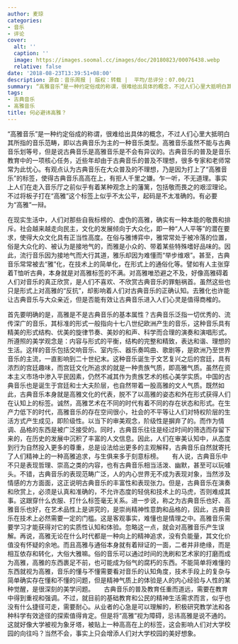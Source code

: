 ```yaml
---
author: 麦琼
categories:
- 音乐
- 评论
cover:
  alt: ''
  caption: ''
  image: https://images.soomal.cc/images/doc/20180823/00076438.webp
  relative: false
date: '2018-08-23T13:39:51+08:00'
description: 源自：音乐周报 | 版权：转载 |  平均/总评分：07.00/21
summary: “高雅音乐”是一种约定俗成的称谓，很难给出具体的概念，不过人们心里大抵明白其所指的音乐范畴，即以古典音乐为主的一种音乐类型。高雅音乐虽然不能与古典音乐划等号，但是说古典音乐是高雅音乐是不会有异议的……
tags:
- 古典音乐
- 高雅音乐
title: 何必避讳高雅？
---
```


“高雅音乐”是一种约定俗成的称谓，很难给出具体的概念，不过人们心里大抵明白其所指的音乐范畴，即以古典音乐为主的一种音乐类型。高雅音乐虽然不能与古典音乐划等号，但是说古典音乐是高雅音乐是不会有异议的。古典音乐的普及是音乐教育中的一项核心任务，近些年却由于古典音乐的普及不理想，很多专家和老师常常为此忧心。有观点认为古典音乐在大众普及的不理想，乃是因为打上了“高雅音乐”的标签，使得古典音乐高高在上，有拒人千里之嫌。乍一听，不无道理。事实上人们在走入音乐厅之前似乎有着某种观念上的藩篱，包括敬而畏之的艰涩理论。不过将板子打在“高雅”这个标签上似乎不太公平，起码是不太准确的。有必要为“高雅”一辩。

在现实生活中，人们对那些自我标榜的、虚伪的高雅，确实有一种本能的敬畏和排斥。社会越来越走向民主，文化的发展倾向于大众化，即一种“人人平等”的潜在要求，使得大众文化具有正当性高度。在俗与雅博弈中，雅常常处于被冷落的位置，俗是大众化的、被认为是接地气的，而雅是小众的、带着某些特殊嗜好品味的。因此，流行音乐因为接地气而大行其道，雅乐却因为难懂而“举步维艰”。甚至，古典音乐常常被去“雅”化，在技术上的简单化，在形式上的通俗化等。譬如有人主张穿着T恤听古典，本身就是对高雅标签的不满。对高雅唯恐避之不及，好像高雅碍着人们对音乐的真正欣赏，是人们不喜欢、不欣赏古典音乐的罪魁祸首。虽然这些也只是形式上对高雅的“反抗”，却影响着人们对古典音乐的正确认知。去雅化也许能让古典音乐与大众亲近，但是否能有效让古典音乐进入人们心灵是值得商榷的。

首先要明确的是，高雅是不是古典音乐的基本属性？古典音乐泛指一切优秀的、流传深广的音乐，其标准的形式一般指向十七八世纪欧洲产生的音乐，这种音乐具有精美的形式结构、优美的旋律节奏、美妙的和声、科学而合理的演奏和演唱形式。所遵照的美学观念是：内容与形式的平衡，结构的完整和精致，表达和谐、理想的生活。这样的音乐包括交响音乐、室内乐、器乐奏鸣曲、歌剧等，是欧洲乃至世界音乐的主流，一直影响到二十世纪末。这种音乐诞生于文艺复兴之后的宫廷，具有浓烈的宫廷趣味，而宫廷文化所追求的就是一种贵族气质，即高雅气质。虽然在资本主义市场中渗入平民因素，仍然不减其作为贵族艺术的核心美学实质。中国的古典音乐也是诞生于宫廷和士大夫阶层，也自然带着一股高雅的文人气质。既然如此，古典音乐本身就是高雅文化的代表，脱不了以高雅的姿态和外在形式获得人们在认知上的标签。诚然，高雅艺术在不同的时代有着不同的存在状态和形式。在生产力低下的时代，高雅音乐的存在空间很小，社会的不平等让人们对特权阶层的生活方式产生成见，即阶级性。以当下的审美观念，阶级性是摒弃了的。而作为情调、品格的东西是被广泛接受的。同时，古典音乐往往是经过时间的筛选而存留下来的，在历史的发展中沉积了丰富的人文信息。因此，人们在审美认知中，从态度到行为自然投入更多的尊重，总是设法给出更多的主观解释，古典音乐自然就寄托了人们精神上的一种高雅追求，与生俱来多于刻意标榜。
　
有人说，古典音乐中不只是表现哲理、崇高之类的内容，也有古典音乐相当活泼、幽默，甚至可以玩噱头。不错，古典音乐的表现范畴广泛，人的内心世界无不成为表现对象，当然涉及情感的方方面面，这正说明古典音乐的丰富性和表现张力。但是，古典音乐在演奏和欣赏上，必须是认真和准确的，不允许态度的轻佻和技术上的马虎，否则难成其事。这跟穿什么衣服、打什么标签毫无关系。进一步说，称之为古典音乐也好、高雅音乐也好，在艺术品性上是讲究的，是崇尚精神性意韵和品格的，因此，古典音乐在技术上必然需要一定的门槛。这是客观事实，难懂也是情理之中。高雅音乐需要学习才能获得对它的实质性认知和体验。忽略这一点，就会对高雅音乐产生误解。再说，高雅无论在什么时代都是一种向上的精神追求，没有负能量，其文化价值没有怀疑的余地。而且高雅与通俗本身就有着辩证的一面，二者并非绝缘，而是相互依存和转化，大俗大雅嘛。俗的音乐可以通过时间的洗刷和艺术家的打磨而成为高雅，高雅的东西裹足不前，也可能成为俗气的腐朽的东西。不能简单将难懂的东西就视为高雅，音乐的懂与不懂需要看对音乐的认知角度，技术手段上的复杂与简单确实存在懂和不懂的问题，但是精神气质上的体验是人的内心经验与人性的某种觉醒，是很深刻的美学问题。
　
古典音乐的普及教育任重而道远，需要在教育中得到重视和强调。不过，就目前的基础教育和公民的精神生活需求而言，似乎也没有什么捷径可走，需要耐心。从业者的心急是可以理解的，积极研究教学法和各种科学有效途径的探索值得肯定。但是将“高雅”视为障碍，忌讳高雅是说不通的。这就好像大学被视为象牙塔，被贴上一种高高在上的标签，这会影响人们对大学校园的向往吗？当然不会，事实上只会增添人们对大学校园的美好想象。